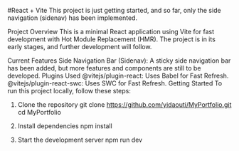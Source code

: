 #React + Vite
 This project is just getting started, and so far, only the side navigation (sidenav) has been implemented.

 Project Overview
 This is a minimal React application using Vite for fast development with Hot Module Replacement (HMR). The project is in its early stages, and further development will follow.

Current Features
Side Navigation Bar (Sidenav): A sticky side navigation bar has been added, but more features and components are still to be developed.
Plugins Used
@vitejs/plugin-react: Uses Babel for Fast Refresh.
@vitejs/plugin-react-swc: Uses SWC for Fast Refresh.
Getting Started
To run this project locally, follow these steps:

1. Clone the repository
git clone https://github.com/yidaouti/MyPortfolio.git
cd MyPortfolio

2. Install dependencies
npm install

4. Start the development server
npm run dev
